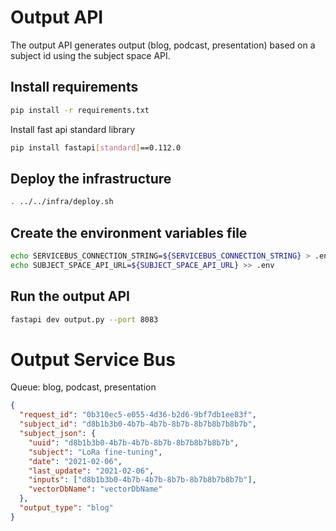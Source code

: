 # Output API

The output API generates output (blog, podcast, presentation) based on a subject id using the subject space API.

## Install requirements

```bash
pip install -r requirements.txt
```

Install fast api standard library

```bash
pip install fastapi[standard]==0.112.0
```

## Deploy the infrastructure

```bash
. ../../infra/deploy.sh
```

## Create the environment variables file

```bash
echo SERVICEBUS_CONNECTION_STRING=${SERVICEBUS_CONNECTION_STRING} > .env
echo SUBJECT_SPACE_API_URL=${SUBJECT_SPACE_API_URL} >> .env
```

## Run the output API

```bash
fastapi dev output.py --port 8083
```

# Output Service Bus
Queue: blog, podcast, presentation
```json
{
  "request_id": "0b310ec5-e055-4d36-b2d6-9bf7db1ee83f",
  "subject_id": "d8b1b3b0-4b7b-4b7b-8b7b-8b7b8b7b8b7b",
  "subject_json": {
    "uuid": "d8b1b3b0-4b7b-4b7b-8b7b-8b7b8b7b8b7b",
    "subject": "LoRa fine-tuning",
    "date": "2021-02-06",
    "last_update": "2021-02-06",
    "inputs": ["d8b1b3b0-4b7b-4b7b-8b7b-8b7b8b7b8b7b"],
    "vectorDbName": "vectorDbName"
  },
  "output_type": "blog"
}
```
